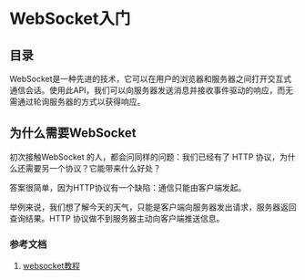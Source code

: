 # WebSocket入门

## 目录

WebSocket是一种先进的技术，它可以在用户的浏览器和服务器之间打开交互式通信会话。使用此API，我们可以向服务器发送消息并接收事件驱动的响应，而无需通过轮询服务器的方式以获得响应。
## 为什么需要WebSocket
初次接触WebSocket 的人，都会问同样的问题：我们已经有了 HTTP 协议，为什么还需要另一个协议？它能带来什么好处？

答案很简单，因为HTTP协议有一个缺陷：通信只能由客户端发起。

举例来说，我们想了解今天的天气，只能是客户端向服务器发出请求，服务器返回查询结果。HTTP 协议做不到服务器主动向客户端推送信息。

### 参考文档
1. [websocket教程](http://websocketbook.rails365.net/467125)